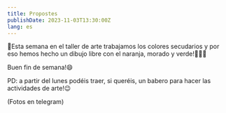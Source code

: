 ```yaml
---
title: Propostes
publishDate: 2023-11-03T13:30:00Z
lang: es
---
```


🎨Esta semana en el taller de arte trabajamos los colores secudarios y por eso hemos hecho un dibujo libre con el naranja, morado y verde!🧡💜💚

Buen fin de semana!😄

PD: a partir del lunes podéis traer, si queréis, un babero para hacer las actividades de arte!😉

(Fotos en telegram)
